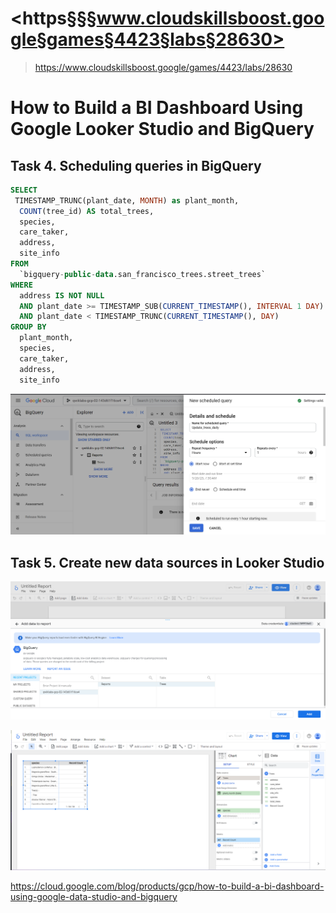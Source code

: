 # <https§§§www.cloudskillsboost.google§games§4423§labs§28630>
> <https://www.cloudskillsboost.google/games/4423/labs/28630>

# How to Build a BI Dashboard Using Google Looker Studio and BigQuery


##  Task 4. Scheduling queries in BigQuery

```sql
SELECT
 TIMESTAMP_TRUNC(plant_date, MONTH) as plant_month,
  COUNT(tree_id) AS total_trees,
  species,
  care_taker,
  address,
  site_info
FROM
  `bigquery-public-data.san_francisco_trees.street_trees`
WHERE
  address IS NOT NULL
  AND plant_date >= TIMESTAMP_SUB(CURRENT_TIMESTAMP(), INTERVAL 1 DAY)
  AND plant_date < TIMESTAMP_TRUNC(CURRENT_TIMESTAMP(), DAY)
GROUP BY
  plant_month,
  species,
  care_taker,
  address,
  site_info
  ```
  
![Alt text](image.png)


## Task 5. Create new data sources in Looker Studio

![Alt text](image-1.png)

![Alt text](image-2.png)

https://cloud.google.com/blog/products/gcp/how-to-build-a-bi-dashboard-using-google-data-studio-and-bigquery